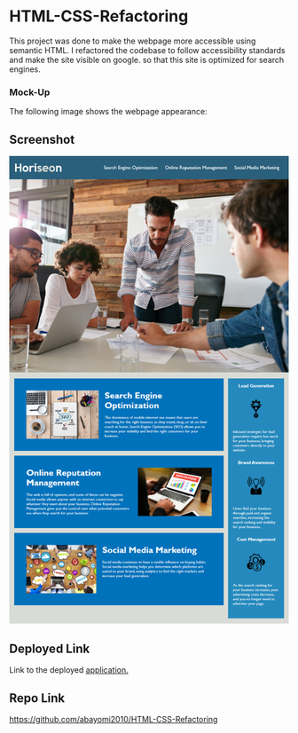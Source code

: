 # HTML-CSS-Refactoring
This project was done to make the webpage more accessible using semantic HTML. I refactored the codebase to follow accessibility standards and make the site visible on google.
so that this site is optimized for search engines.

### Mock-Up

The following image shows the webpage appearance:

## Screenshot
![Screenshot of my refactored webpage](assets/images/html-css-git-challenge.png)
## Deployed Link
Link to the deployed [application.](https://abayomi2010.github.io/HTML-CSS-Refactoring/) 

## Repo Link
https://github.com/abayomi2010/HTML-CSS-Refactoring